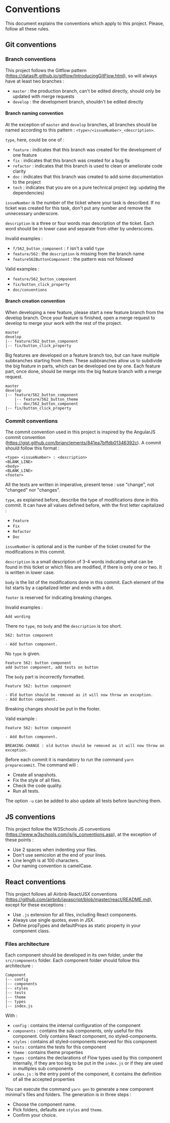# Conventions

This document explains the conventions which apply to this project. Please, follow all these rules.

## Git conventions

### Branch conventions

This project follows the Gitflow pattern (https://datasift.github.io/gitflow/IntroducingGitFlow.html), so will always have at least two branches :

- `master` : the production branch, can't be edited directly, should only be updated with merge requests
- `develop` : the development branch, shouldn't be edited directly

#### Branch naming convention

At the exception of `master` and `develop` branches, all branches should be named according to
this pattern : `<type>/<issueNumber>_<description>`.

`type`, here, could be one of :

- `feature` : indicates that this branch was created for the development of one feature
- `fix` : indicates that this branch was created for a bug fix
- `refactor` : indicates that this branch is used to clean or ameliorate code clarity
- `doc` : indicates that this branch was created to add some documentation to the project
- `tech` : indicates that you are on a pure technical project (eg: updating the dependencies)

`issueNumber` is the number of the ticket where your task is described. If no ticket was
created for this task, don't put any number and remove the unnecessary underscore.

`description` is a three or four words max description of the ticket. Each word should be in
lower case and separate from other by underscores.

Invalid examples :

- `f/562_button_component` : `f` isn't a valid `type`
- `feature/562` : the `description` is missing from the branch name
- `feature562ButtonComponent` : the pattern was not followed

Valid examples :

- `feature/562_button_component`
- `fix/button_click_property`
- `doc/conventions`

#### Branch creation convention

When developing a new feature, please start a new feature branch from the develop branch. Once your
feature is finished, open a merge request to develop to merge your work with the rest of the project.

```
master
develop
|-- feature/562_button_component
|-- fix/button_click_property
```

Big features are developed on a feature branch too, but can have multiple subbranches starting from
them. These subbranches allow us to subdivide the big feature in parts, which can be developed
one by one. Each feature part, once done, should be merge into the big feature branch with
a merge request.

```
master
develop
|-- feature/562_button_component
    |-- feature/562_button_theme
    |-- doc/562_button_component
|-- fix/button_click_property
```

### Commit conventions

The commit convention used in this project is inspired by the AngularJS commit convention (https://gist.github.com/brianclements/841ea7bffdb01346392c).
A commit should follow this format :

```
<type> <issueNumber> : <description>
<BLANK_LINE>
<body>
<BLANK_LINE>
<footer>
```

All the texts are written in imperative, present tense : use "change", not "changed" nor "changes".

`type`, as explained before, describe the type of modifications done in this commit. It can
have all values defined before, with the first letter capitalized :

- `Feature`
- `Fix`
- `Refactor`
- `Doc`

`issueNumber` is optional and is the number of the ticket created for the modifications in this
commit.

`description` is a small description of 3-4 words indicating what can be found in this ticket or
which files are modified, if there is only one or two. It is written in lower case.

`body` is the list of the modifications done in this commit. Each element of the list starts by a
capitalized letter and ends with a dot.

`footer` is reserved for indicating breaking changes.

Invalid examples :

```
Add wording
```

There no `type`, no `body` and the `description` is too short.

```
562: button component

- Add button component.
```

No `type` is given.

```
Feature 562: button component
add button component, add tests on button
```

The `body` part is incorrectly formatted.

```
Feature 562: button component

- Old button should be removed as it will now throw an exception.
- Add Button component.
```

Breaking changes should be put in the footer.

Valid example :

```
Feature 562: button component

- Add Button component.

BREAKING CHANGE : old button should be removed as it will now throw an exception.
```

Before each commit it is mandatory to run the command `yarn preparecommit`. The command will :

- Create all snapshots.
- Fix the style of all files.
- Check the code quality.
- Run all tests.

The option `-u` can be added to also update all tests before launching them.

## JS conventions

This project follow the W3Schools JS conventions (https://www.w3schools.com/js/js_conventions.asp),
at the exception of these points :

- Use 2 spaces when indenting your files.
- Don't use semicolon at the end of your lines.
- Line length is at 100 characters.
- Our naming convention is camelCase.

## React conventions

This project follows all Airbnb React/JSX conventions
(https://github.com/airbnb/javascript/blob/master/react/README.md), except for these exceptions :

- Use `.js` extension for all files, including React components.
- Always use single quotes, even in JSX.
- Define propTypes and defaultProps as static property in your component class.

### Files architecture

Each component should be developed in its own folder, under the `src/components` folder. Each
component folder should follow this architecture :

```
Component
|-- config
|-- components
|-- styles
|-- tests
|-- theme
|-- types
|-- index.js
```

With :

- `config` : contains the internal configuration of the component
- `components` : contains the sub components, only useful for this component. Only contains
  React component, no styled-components.
- `styles` : contains all styled-components reserved for this component
- `tests` : contains the tests for this component
- `theme` : contains theme properties
- `types` : contains the declarations of Flow types used by this component internally, if they
  are too big to be put in the `index.js` or if they are used in multiples sub components
- `index.js` : is the entry point of the component, it contains the definition of all the accepted properties

You can execute the command `yarn gen` to generate a new component minimal's files and folders. The generation is in three steps :

- Choose the component name.
- Pick folders, defaults are `styles` and `theme`.
- Confirm your choice.
